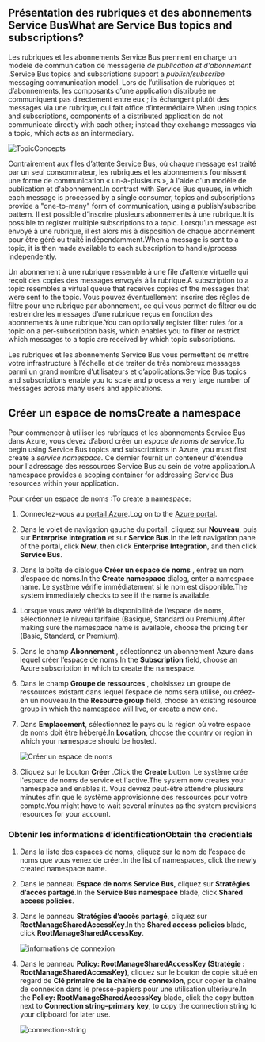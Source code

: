 ## <a name="what-are-service-bus-topics-and-subscriptions"></a><span data-ttu-id="514ef-101">Présentation des rubriques et des abonnements Service Bus</span><span class="sxs-lookup"><span data-stu-id="514ef-101">What are Service Bus topics and subscriptions?</span></span>
<span data-ttu-id="514ef-102">Les rubriques et les abonnements Service Bus prennent en charge un modèle de communication de messagerie *de publication et d'abonnement* .</span><span class="sxs-lookup"><span data-stu-id="514ef-102">Service Bus topics and subscriptions support a *publish/subscribe* messaging communication model.</span></span> <span data-ttu-id="514ef-103">Lors de l’utilisation de rubriques et d’abonnements, les composants d’une application distribuée ne communiquent pas directement entre eux ; ils échangent plutôt des messages via une rubrique, qui fait office d’intermédiaire.</span><span class="sxs-lookup"><span data-stu-id="514ef-103">When using topics and subscriptions, components of a distributed application do not communicate directly with each other; instead they exchange messages via a topic, which acts as an intermediary.</span></span>

![TopicConcepts](./media/howto-service-bus-topics/sb-topics-01.png)

<span data-ttu-id="514ef-105">Contrairement aux files d’attente Service Bus, où chaque message est traité par un seul consommateur, les rubriques et les abonnements fournissent une forme de communication « un-à-plusieurs », à l'aide d'un modèle de publication et d'abonnement.</span><span class="sxs-lookup"><span data-stu-id="514ef-105">In contrast with Service Bus queues, in which each message is processed by a single consumer, topics and subscriptions provide a "one-to-many" form of communication, using a publish/subscribe pattern.</span></span> <span data-ttu-id="514ef-106">Il est possible d’inscrire plusieurs abonnements à une rubrique.</span><span class="sxs-lookup"><span data-stu-id="514ef-106">It is possible to register multiple subscriptions to a topic.</span></span> <span data-ttu-id="514ef-107">Lorsqu’un message est envoyé à une rubrique, il est alors mis à disposition de chaque abonnement pour être géré ou traité indépendamment.</span><span class="sxs-lookup"><span data-stu-id="514ef-107">When a message is sent to a topic, it is then made available to each subscription to handle/process independently.</span></span>

<span data-ttu-id="514ef-108">Un abonnement à une rubrique ressemble à une file d’attente virtuelle qui reçoit des copies des messages envoyés à la rubrique.</span><span class="sxs-lookup"><span data-stu-id="514ef-108">A subscription to a topic resembles a virtual queue that receives copies of the messages that were sent to the topic.</span></span> <span data-ttu-id="514ef-109">Vous pouvez éventuellement inscrire des règles de filtre pour une rubrique par abonnement, ce qui vous permet de filtrer ou de restreindre les messages d’une rubrique reçus en fonction des abonnements à une rubrique.</span><span class="sxs-lookup"><span data-stu-id="514ef-109">You can optionally register filter rules for a topic on a per-subscription basis, which enables you to filter or restrict which messages to a topic are received by which topic subscriptions.</span></span>

<span data-ttu-id="514ef-110">Les rubriques et les abonnements Service Bus vous permettent de mettre votre infrastructure à l’échelle et de traiter de très nombreux messages parmi un grand nombre d’utilisateurs et d’applications.</span><span class="sxs-lookup"><span data-stu-id="514ef-110">Service Bus topics and subscriptions enable you to scale and process a very large number of messages across many users and applications.</span></span>

## <a name="create-a-namespace"></a><span data-ttu-id="514ef-111">Créer un espace de noms</span><span class="sxs-lookup"><span data-stu-id="514ef-111">Create a namespace</span></span>
<span data-ttu-id="514ef-112">Pour commencer à utiliser les rubriques et les abonnements Service Bus dans Azure, vous devez d’abord créer un *espace de noms de service*.</span><span class="sxs-lookup"><span data-stu-id="514ef-112">To begin using Service Bus topics and subscriptions in Azure, you must first create a *service namespace*.</span></span> <span data-ttu-id="514ef-113">Ce dernier fournit un conteneur d'étendue pour l'adressage des ressources Service Bus au sein de votre application.</span><span class="sxs-lookup"><span data-stu-id="514ef-113">A namespace provides a scoping container for addressing Service Bus resources within your application.</span></span>

<span data-ttu-id="514ef-114">Pour créer un espace de noms :</span><span class="sxs-lookup"><span data-stu-id="514ef-114">To create a namespace:</span></span>

1. <span data-ttu-id="514ef-115">Connectez-vous au [portail Azure][Azure portal].</span><span class="sxs-lookup"><span data-stu-id="514ef-115">Log on to the [Azure portal][Azure portal].</span></span>
2. <span data-ttu-id="514ef-116">Dans le volet de navigation gauche du portail, cliquez sur **Nouveau**, puis sur **Enterprise Integration** et sur **Service Bus**.</span><span class="sxs-lookup"><span data-stu-id="514ef-116">In the left navigation pane of the portal, click **New**, then click **Enterprise Integration**, and then click **Service Bus**.</span></span>
3. <span data-ttu-id="514ef-117">Dans la boîte de dialogue **Créer un espace de noms** , entrez un nom d’espace de noms.</span><span class="sxs-lookup"><span data-stu-id="514ef-117">In the **Create namespace** dialog, enter a namespace name.</span></span> <span data-ttu-id="514ef-118">Le système vérifie immédiatement si le nom est disponible.</span><span class="sxs-lookup"><span data-stu-id="514ef-118">The system immediately checks to see if the name is available.</span></span>
4. <span data-ttu-id="514ef-119">Lorsque vous avez vérifié la disponibilité de l’espace de noms, sélectionnez le niveau tarifaire (Basique, Standard ou Premium).</span><span class="sxs-lookup"><span data-stu-id="514ef-119">After making sure the namespace name is available, choose the pricing tier (Basic, Standard, or Premium).</span></span>
5. <span data-ttu-id="514ef-120">Dans le champ **Abonnement** , sélectionnez un abonnement Azure dans lequel créer l’espace de noms.</span><span class="sxs-lookup"><span data-stu-id="514ef-120">In the **Subscription** field, choose an Azure subscription in which to create the namespace.</span></span>
6. <span data-ttu-id="514ef-121">Dans le champ **Groupe de ressources** , choisissez un groupe de ressources existant dans lequel l’espace de noms sera utilisé, ou créez-en un nouveau.</span><span class="sxs-lookup"><span data-stu-id="514ef-121">In the **Resource group** field, choose an existing resource group in which the namespace will live, or create a new one.</span></span>      
7. <span data-ttu-id="514ef-122">Dans **Emplacement**, sélectionnez le pays ou la région où votre espace de noms doit être hébergé.</span><span class="sxs-lookup"><span data-stu-id="514ef-122">In **Location**, choose the country or region in which your namespace should be hosted.</span></span>
   
    ![Créer un espace de noms][create-namespace]
8. <span data-ttu-id="514ef-124">Cliquez sur le bouton **Créer** .</span><span class="sxs-lookup"><span data-stu-id="514ef-124">Click the **Create** button.</span></span> <span data-ttu-id="514ef-125">Le système crée l'espace de noms de service et l'active.</span><span class="sxs-lookup"><span data-stu-id="514ef-125">The system now creates your namespace and enables it.</span></span> <span data-ttu-id="514ef-126">Vous devrez peut-être attendre plusieurs minutes afin que le système approvisionne des ressources pour votre compte.</span><span class="sxs-lookup"><span data-stu-id="514ef-126">You might have to wait several minutes as the system provisions resources for your account.</span></span>

### <a name="obtain-the-credentials"></a><span data-ttu-id="514ef-127">Obtenir les informations d’identification</span><span class="sxs-lookup"><span data-stu-id="514ef-127">Obtain the credentials</span></span>
1. <span data-ttu-id="514ef-128">Dans la liste des espaces de noms, cliquez sur le nom de l’espace de noms que vous venez de créer.</span><span class="sxs-lookup"><span data-stu-id="514ef-128">In the list of namespaces, click the newly created namespace name.</span></span>
2. <span data-ttu-id="514ef-129">Dans le panneau **Espace de noms Service Bus**, cliquez sur **Stratégies d’accès partagé**.</span><span class="sxs-lookup"><span data-stu-id="514ef-129">In the **Service Bus namespace** blade, click **Shared access policies**.</span></span>
3. <span data-ttu-id="514ef-130">Dans le panneau **Stratégies d’accès partagé**, cliquez sur **RootManageSharedAccessKey**.</span><span class="sxs-lookup"><span data-stu-id="514ef-130">In the **Shared access policies** blade, click **RootManageSharedAccessKey**.</span></span>
   
    ![informations de connexion][connection-info]
4. <span data-ttu-id="514ef-132">Dans le panneau **Policy: RootManageSharedAccessKey (Stratégie : RootManageSharedAccessKey)**, cliquez sur le bouton de copie situé en regard de **Clé primaire de la chaîne de connexion**, pour copier la chaîne de connexion dans le presse-papiers pour une utilisation ultérieure.</span><span class="sxs-lookup"><span data-stu-id="514ef-132">In the **Policy: RootManageSharedAccessKey** blade, click the copy button next to **Connection string–primary key**, to copy the connection string to your clipboard for later use.</span></span>
   
    ![connection-string][connection-string]

[Azure portal]: https://portal.azure.com
[create-namespace]: ./media/howto-service-bus-topics/create-namespace.png
[connection-info]: ./media/howto-service-bus-topics/connection-info.png
[connection-string]: ./media/howto-service-bus-topics/connection-string.png


